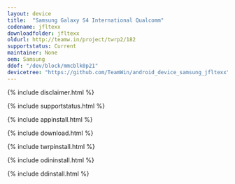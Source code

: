 ```yaml
---
layout: device
title:  "Samsung Galaxy S4 International Qualcomm"
codename: jfltexx
downloadfolder: jfltexx
oldurl: http://teamw.in/project/twrp2/182
supportstatus: Current
maintainer: None
oem: Samsung
ddof: "/dev/block/mmcblk0p21"
devicetree: "https://github.com/TeamWin/android_device_samsung_jfltexx"
---
```


{% include disclaimer.html %}

{% include supportstatus.html %}

{% include appinstall.html %}

{% include download.html %}

{% include twrpinstall.html %}

{% include odininstall.html %}

{% include ddinstall.html %}
